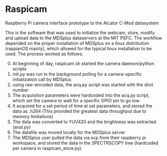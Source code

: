# Raspicam
Raspberry Pi camera interface prototype to the Alcator C-Mod datasystem

This is the software that was used to initialize the webcam, store, modify and upload data
to the MDSplus dataservers at the MIT PSFC. The workflow depended on the proper installation
of MDSplus on a linux distribution (raspianOS mainly), which allowed for the typical linux
installation to be used.  The process worked as follows:

0) At beginning of day, raspicam.sh started the camera daemon/python scripts
1) init.py was run in the background polling for a camera-specific initialization call by
MDSplus
2) using raw-encoded data, the acq.py script was started with the shot number
3) The acquisition parameters were hardcoded into the acq.py script, which set the camera
to wait for a specific GPIO pin to go low
4) It acquired for a set period of time at set parameters, and stored the data as .h264
(This provided the greatest data throughput due to memory limitations)
5) The data was converted to YUV420 and the brightness was extracted (anal.py)
6) The datafile was moved locally for the MDSplus server
7) The MDSplus user pulled the data via scp from their raspberry pi workspace, and stored
the data in the SPECTRSCOPY tree (hardcoded per camera in raspicam_store.py) 
